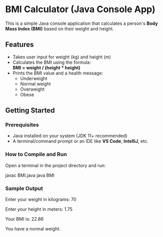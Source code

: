 # BMI Calculator (Java Console App)

This is a simple Java console application that calculates a person's **Body Mass Index (BMI)** based on their weight and height.

## Features

- Takes user input for weight (kg) and height (m)
- Calculates the BMI using the formula:  
  **BMI = weight / (height * height)**
- Prints the BMI value and a health message:
  - Underweight
  - Normal weight
  - Overweight
  - Obese

##  Getting Started

### Prerequisites

- Java installed on your system (JDK 11+ recommended)
- A terminal/command prompt or an IDE like **VS Code**, **IntelliJ**, etc.

###  How to Compile and Run

Open a terminal in the project directory and run:

javac BMI.java
java BMI

### Sample Output
Enter your weight in kilograms: 70

Enter your height in meters: 1.75

Your BMI is: 22.86

You have a normal weight.



